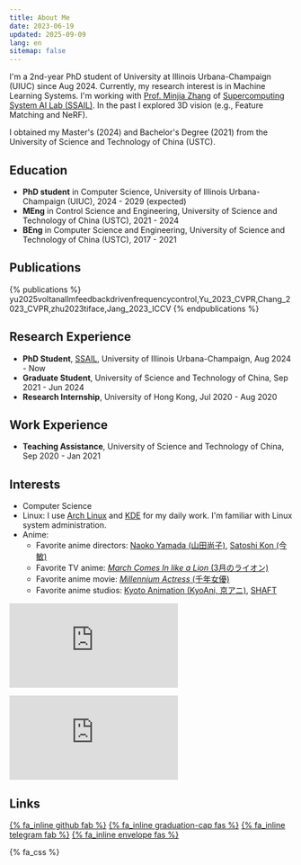 ```yaml
---
title: About Me
date: 2023-06-19
updated: 2025-09-09
lang: en
sitemap: false
---
```


I'm a 2nd-year PhD student of University at Illinois Urbana-Champaign (UIUC) since Aug 2024.
Currently, my research interest is in Machine Learning Systems.
I'm working with [Prof. Minjia Zhang](https://minjiazhang.github.io/) of [Supercomputing System AI Lab (SSAIL)](https://supercomputing-system-ai-lab.github.io/).
In the past I explored 3D vision (e.g., Feature Matching and NeRF).

I obtained my Master's (2024) and Bachelor's Degree (2021) from the University of Science and Technology of China (USTC).

## Education

- **PhD student** in Computer Science, University of Illinois Urbana-Champaign (UIUC), 2024 - 2029 (expected)
- **MEng** in Control Science and Engineering, University of Science and Technology of China (USTC), 2021 - 2024
- **BEng** in Computer Science and Engineering, University of Science and Technology of China (USTC), 2017 - 2021

## Publications

{% publications %}
yu2025voltanallmfeedbackdrivenfrequencycontrol,Yu_2023_CVPR,Chang_2023_CVPR,zhu2023tiface,Jang_2023_ICCV
{% endpublications %}

## Research Experience

- **PhD Student**, [SSAIL](https://supercomputing-system-ai-lab.github.io/), University of Illinois Urbana-Champaign, Aug 2024 - Now
- **Graduate Student**, University of Science and Technology of China, Sep 2021 - Jun 2024
- **Research Internship**, University of Hong Kong, Jul 2020 - Aug 2020

## Work Experience

- **Teaching Assistance**, University of Science and Technology of China, Sep 2020 - Jan 2021

## Interests

- Computer Science
- Linux: I use [Arch Linux](https://archlinux.org/) and [KDE](https://kde.org/) for my daily work. I'm familiar with Linux system administration.
- Anime:
  - Favorite anime directors: [Naoko Yamada (山田尚子)](https://en.wikipedia.org/wiki/Naoko_Yamada), [Satoshi Kon (今敏)](https://en.wikipedia.org/wiki/Satoshi_Kon)
  - Favorite TV anime: [*March Comes In like a Lion* (3月のライオン)](https://en.wikipedia.org/wiki/March_Comes_In_like_a_Lion)
  - Favorite anime movie: [*Millennium Actress* (千年女優)](https://en.wikipedia.org/wiki/Millennium_Actress)
  - Favorite anime studios: [Kyoto Animation (KyoAni, 京アニ)](https://en.wikipedia.org/wiki/Kyoto_Animation), [SHAFT](https://en.wikipedia.org/wiki/Shaft_(company))

![](https://rzi.xeonse.com/mybar.php?userid=150.png)

![](https://byr.pt/mybar_new.php?userid=371896)

## Links

[{% fa_inline github fab %}](https://github.com/monsoon235) [{% fa_inline graduation-cap fas %}](https://scholar.google.com/citations?user=FaKLpb8AAAAJ) [{% fa_inline telegram fab %}](https://t.me/monsoon235) [{% fa_inline envelope fas %}](mailto:yjh.cs.1998@gmail.com)

{% fa_css %}

